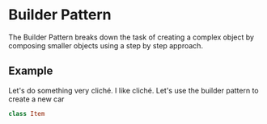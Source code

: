 # Builder Pattern
The Builder Pattern breaks down the task of creating a complex object by composing smaller objects using a step by step approach.

## Example
Let's do something very cliché. I like cliché. Let's use the builder pattern to create a new car

```ruby
class Item
  
